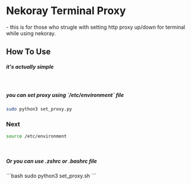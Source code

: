 <h1>Nekoray Terminal Proxy</h1>
<p>- this is for those who strugle with setting http proxy up/down for terminal while using nekoray.</p> 

<h2>How To Use</h2>
<h5>it's actually simple</h5>
<br/>
<h5>you can set proxy using `/etc/environment` file</h5>

```bash
sudo python3 set_proxy.py
```
<h3>Next</h3>

```bash
source /etc/environment
```
<br/>

<h5>Or you can use .zshrc or .bashrc file</h5>
```bash
sudo python3 set_proxy.sh
```
